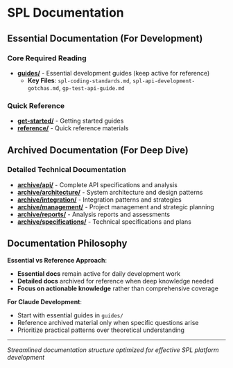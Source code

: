 # SPL Documentation

## Essential Documentation (For Development)

### Core Required Reading
- **[guides/](guides/)** - Essential development guides (keep active for reference)
  - **Key Files**: `spl-coding-standards.md`, `spl-api-development-gotchas.md`, `gp-test-api-guide.md`

### Quick Reference
- **[get-started/](get-started/)** - Getting started guides
- **[reference/](reference/)** - Quick reference materials

## Archived Documentation (For Deep Dive)

### Detailed Technical Documentation
- **[archive/api/](archive/api/)** - Complete API specifications and analysis
- **[archive/architecture/](archive/architecture/)** - System architecture and design patterns
- **[archive/integration/](archive/integration/)** - Integration patterns and strategies
- **[archive/management/](archive/management/)** - Project management and strategic planning
- **[archive/reports/](archive/reports/)** - Analysis reports and assessments
- **[archive/specifications/](archive/specifications/)** - Technical specifications and plans

## Documentation Philosophy

**Essential vs Reference Approach**:
- **Essential docs** remain active for daily development work
- **Detailed docs** archived for reference when deep knowledge needed
- **Focus on actionable knowledge** rather than comprehensive coverage

**For Claude Development**:
- Start with essential guides in `guides/` 
- Reference archived material only when specific questions arise
- Prioritize practical patterns over theoretical understanding

---

*Streamlined documentation structure optimized for effective SPL platform development*